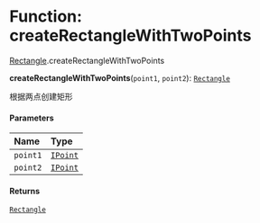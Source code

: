 # Function: createRectangleWithTwoPoints

[Rectangle](/auto-docs/fixed-layout-editor/modules/Rectangle.md).createRectangleWithTwoPoints

**createRectangleWithTwoPoints**(`point1`, `point2`): [`Rectangle`](/auto-docs/fixed-layout-editor/classes/Rectangle-1.md)

根据两点创建矩形

#### Parameters

| Name | Type |
| :------ | :------ |
| `point1` | [`IPoint`](/auto-docs/fixed-layout-editor/interfaces/IPoint.md) |
| `point2` | [`IPoint`](/auto-docs/fixed-layout-editor/interfaces/IPoint.md) |

#### Returns

[`Rectangle`](/auto-docs/fixed-layout-editor/classes/Rectangle-1.md)

